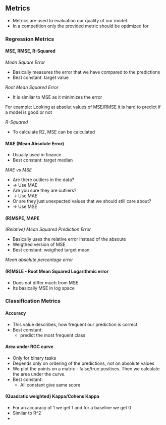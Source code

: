 ## Metrics

* Metrics are used to evaluation our quality of our model.
* In a competition only the provided metric should be optimized for

### Regression Metrics

#### MSE, RMSE, R-Squared

*Mean Square Error*
* Basically measures the error that we have compared to the predictions
* Best constant: target value

*Root Mean Squared Error*
* It is similar to MSE as it minimizes the error

For example: Looking at absolut values of MSE/RMSE it is hard to predict if a model is good or not

*R-Squared*
* To calculate R2, MSE can be calculated

#### MAE (Mean Absolute Error)

* Usually used in finance
* Best constant: target median

*MAE vs MSE*
* Are there outliers in the data?
* -> Use MAE
* Are you sure they are outliers?
* -> Use MAE
* Or are they just unexpected values that we should still care about?
* -> Use MSE

#### (R)MSPE, MAPE

*(Relative) Mean Squared Prediction Error*
* Basically uses the relative error instead of the absoute
* Weigthed version of MSE
* Best constant: weigthed target mean

*Mean absolute percentage error*

#### (R)MSLE - Root Mean Squared Logarithmic error
* Does not differ much from MSE
* Its basically MSE in log space

 
### Classification Metrics

#### Accuracy
* This value describes, how frequent our prediction is correct
* Best constant: 
  * predict the most frequent class

#### Area under ROC curve
* Only for binary tasks
* Depends only on ordering of the predictions, not on absolute values
* We plot the points on a matrix - false/true positives. Then we calculate the area under the curve. 
* Best constant:
  * All constant give same score

#### (Quadratic weighted) Kappa/Cohens Kappa
* For an accuracy of 1 we get 1 and for a baseline we get 0
* Similar to R^2
* 